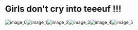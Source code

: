 # Girls don't cry into teeeuf !!!
![image_0](images/image_76.jpg)![image_1](images/image_77.jpg)![image_2](images/image_78.jpg)![image_3](images/image_79.jpg)![image_4](images/image_80.jpg)![image_5](images/image_81.jpg)